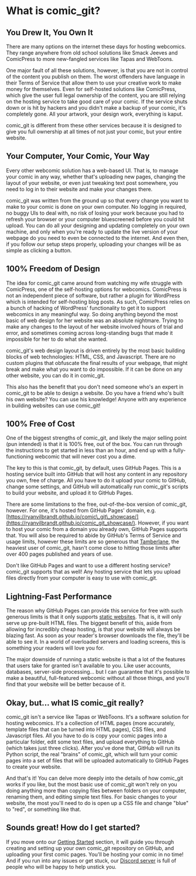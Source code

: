 # What is comic\_git?

## You Drew It, You Own It

There are many options on the internet these days for hosting webcomics. They range anywhere from old school solutions like Smack Jeeves and ComicPress to more new-fangled services like Tapas and WebToons.&#x20;

One major fault of all these solutions, however, is that you are not in control of the content you publish on them. The worst offenders have language in their Terms of Service that allow them to use your creative work to make money for themselves. Even for self-hosted solutions like ComicPress, which give the user full legal ownership of the content, you are still relying on the hosting service to take good care of your comic. If the service shuts down or is hit by hackers and you didn't make a backup of your comic, it's completely gone. All your artwork, your design work, everything is kaput.

comic\_git is different from these other services because it is designed to give you full ownership at all times of not just your comic, but your entire website.&#x20;

## Your Computer, Your Comic, Your Way

Every other webcomic solution has a web-based UI. That is, to manage your comic in any way, whether that's uploading new pages, changing the layout of your website, or even just tweaking text post somewhere, you need to log in to their website and make your changes there.&#x20;

comic\_git was written from the ground up so that every change you want to make to your comic is done on your own computer. No logging in required, no buggy UIs to deal with, no risk of losing your work because you had to refresh your browser or your computer bluescreened before you could hit upload. You can do all your designing and updating completely on your own machine, and only when you're ready to update the live version of your webpage do you need to even be connected to the internet. And even then, if you follow our setup steps properly, uploading your changes will be as simple as clicking a button.

## 100% Freedom of Design

The idea for comic\_git came around from watching my wife struggle with ComicPress, one of the self-hosting options for webcomics. ComicPress is not an independent piece of software, but rather a plugin for WordPress which is intended for self-hosting blog posts. As such, ComicPress relies on a bunch of hacking of WordPress' functionality to get it to support webcomics in any meaningful way. So doing anything beyond the most basic of web design for her website was an absolute nightmare. Trying to make any changes to the layout of her website involved hours of trial and error, and sometimes coming across long-standing bugs that made it impossible for her to do what she wanted.

comic\_git's web design layout is driven entirely by the most basic building blocks of web technologies: HTML, CSS, and Javascript. There are no custom plugins that obfuscate the final results of your webpage, that might break and make what you want to do impossible. If it can be done on any other website, you can do it in comic\_git.

This also has the benefit that you don't need someone who's an expert in comic\_git to be able to design a website. Do you have a friend who's built his own website? You can use his knowledge! Anyone with any experience in building websites can use comic\_git!

## 100% Free of Cost

One of the biggest strengths of comic\_git, and likely the major selling point (pun intended) is that it is 100% free, out of the box. You can run through the instructions to get started in less than an hour, and end up with a fully-functioning webcomic that will never cost you a dime.&#x20;

The key to this is that comic\_git, by default, uses GitHub Pages. This is a hosting service built into GitHub that will host any content in any repository you own, free of charge. All you have to do it upload your comic to GitHub, change some settings, and GitHub will automatically run comic\_git's scripts to build your website, and upload it to GitHub Pages.

There are some limitations to the free, out-of-the-box version of comic\_git, however. For one, it's hosted from GitHub Pages' domain, e.g. [https://ryanvilbrandt.github.io/comic\_git\_showcase/](https://ryanvilbrandt.github.io/comic_git_showcase/). However, if you want to host your comic from a domain you already own, GitHub Pages supports that. You will also be required to abide by GitHub's Terms of Service and usage limits, however these limits are so generous that [Tamberlane](https://www.tamberlanecomic.com/), the heaviest user of comic\_git, hasn't come close to hitting those limits after over 400 pages published and years of use.

Don't like GitHub Pages and want to use a different hosting service? comic\_git supports that as well! Any hosting service that lets you upload files directly from your computer is easy to use with comic\_git.

## Lightning-Fast Performance

The reason why GitHub Pages can provide this service for free with such generous limits is that it only supports [static websites](https://blog.hubspot.com/website/static-vs-dynamic-website). That is, it will only serve up pre-built HTML files. The biggest benefit of this, aside from allowing for incredibly cheap hosting, is that your website will always be blazing fast. As soon as your reader's browser downloads the file, they'll be able to see it. In a world of overloaded servers and loading screens, this is something your readers will love you for.

The major downside of running a static website is that a lot of the features that users take for granted isn't available to you. Like user accounts, databases, server-side processing... but I can guarantee that it's possible to make a beautiful, full-featured webcomic without all those things, and you'll find that your website will be better because of it.

## Okay, but... what IS comic\_git really?

comic\_git isn't a service like Tapas or WebToons. It's a software solution for hosting webcomics. It's a collection of HTML pages (more accurately, template files that can be turned into HTML pages), CSS files, and Javascript files. All you have to do is copy your comic pages into a particular folder, edit some text files, and upload everything to GitHub (which takes just three clicks). After you've done that, GitHub will run its Python script, the real "brains" of comic\_git, which will turn your comic pages into a set of files that will be uploaded automatically to GitHub Pages to create your website.

And that's it! You can delve more deeply into the details of how comic\_git works if you like, but the most basic use of comic\_git won't rely on you doing anything more than copying files between folders on your computer, renaming them, and editing simple text files. For basic changes to your website, the most you'll need to do is open up a CSS file and change "blue" to "red", or something like that.

## Sounds great! How do I get started?

If you move onto our [Getting Started](broken-reference) section, it will guide you through creating and setting up your own comic\_git repository on GitHub, and uploading your first comic pages. You'll be hosting your comic in no time! And if you run into any issues or get stuck, our [Discord server](https://discord.gg/zmdHGXB) is full of people who will be happy to help unstick you.
